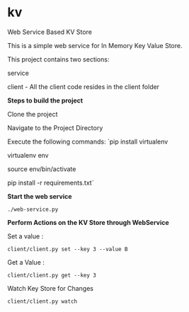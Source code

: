 # kv
Web Service Based KV Store

This is a simple web service for In Memory Key Value Store.

This project contains two sections: 

service


client - All the client code resides in the client folder




**Steps to build the project**

 Clone the project
  
 Navigate to the Project Directory

 Execute the following commands:
 `pip install virtualenv
 
 virtualenv env
 
 source env/bin/activate
 
 pip install -r requirements.txt`




**Start the web service** 



`./web-service.py
`



**Perform Actions on the KV Store through WebService**


Set a value : 


 `client/client.py set --key 3 --value B`
 
 
 
Get a Value : 



    client/client.py get --key 3
    

Watch Key Store for Changes



    client/client.py watch

    
